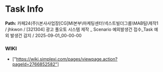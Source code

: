 # Task Info

**Path:** 카페24(주)\본사사업장\[CG]MI본부\마케팅센터\넥스트빌더그룹\MAB팀\제작1 / jhkwon / [321304] 광고 풀오토 시스템 제작 _ Scenario 예외발생건 접수_Task 예외 발생건 감지 / 2025-09-01_00-00-00

### WIKI
- ["https://wiki.simplexi.com/pages/viewpage.action?pageId=2766852582"]

